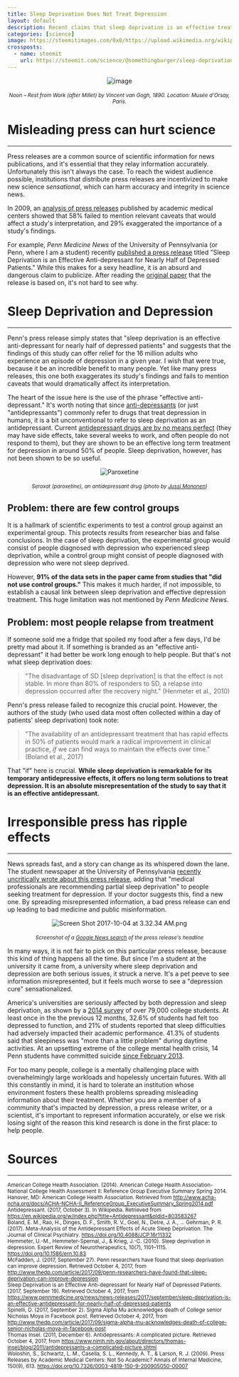 ```yaml
---
title: Sleep Deprivation Does Not Treat Depression
layout: default
description: Recent claims that sleep deprivation is an effective treatment for depression demonstrate a common problem with press releases in science journalism.
categories: [science]
image: https://steemitimages.com/0x0/https://upload.wikimedia.org/wikipedia/commons/thumb/7/79/Noon%2C_rest_from_work_-_Van_Gogh.jpeg/1280px-Noon%2C_rest_from_work_-_Van_Gogh.jpeg
crossposts:
  - name: steemit
    url: https://steemit.com/science/@somethingburger/sleep-deprivation-does-not-treat-depression
---
```


<div>
<p></p><center><img src="https://steemitimages.com/0x0/https://upload.wikimedia.org/wikipedia/commons/thumb/7/79/Noon%2C_rest_from_work_-_Van_Gogh.jpeg/1280px-Noon%2C_rest_from_work_-_Van_Gogh.jpeg" alt="image"><br><br><sup><em>Noon – Rest from Work (after Millet) by Vincent van Gogh, 1890. Location: Musée d'Orsay, Paris.</em></sup></center><p></p>
<h1>Misleading press can hurt science</h1>
<hr>
<p>Press releases are a common source of scientific information for news publications, and it's essential that they relay information accurately. Unfortunately this isn't always the case. To reach the widest audience possible, institutions that distribute press releases are incentivized to make new science <em>sensational</em>, which can harm accuracy and integrity in science news.</p>
<p>In 2009, an <a href="http://annals.org/aim/article/744471/press-releases-academic-medical-centers-so-academic" rel="noopener">analysis of press releases</a> published by academic medical centers showed that 58% failed to mention relevant caveats that would affect a study's interpretation, and 29% exaggerated the importance of a study's findings.</p>
<p>For example, <em>Penn Medicine News</em> of the University of Pennsylvania (or Penn, where I am a student) recently <a href="https://www.pennmedicine.org/news/news-releases/2017/september/sleep-deprivation-is-an-effective-antidepressant-for-nearly-half-of-depressed-patients" rel="noopener">published a press release</a> titled "Sleep Deprivation is an Effective Anti-depressant for Nearly Half of Depressed Patients." While this makes for a sexy headline, it is an absurd and dangerous claim to publicize. After reading the <a href="http://www.psychiatrist.com/JCP/article/Pages/2017/v78n08/16r11332.aspx" rel="noopener">original paper</a> that the release is based on, it's not hard to see why.</p>
<h1>Sleep Deprivation and Depression</h1>
<hr>
<p>Penn's press release simply states that "sleep deprivation is an effective anti-depressant for nearly half of depressed patients" and suggests that the findings of this study can offer relief for the 16 million adults who experience an episode of depression in a given year. I wish that were true, because it be an incredible benefit to many people. Yet like many press releases, this one both exaggerates its study's findings and fails to mention caveats that would dramatically affect its interpretation.</p>
<p>The heart of the issue here is the use of the phrase "effective anti-depressant." It's worth noting that since <a href="https://en.wikipedia.org/wiki/Anti-depressant" rel="noopener">anti-depressants</a> (or just "antidepressants") commonly refer to drugs that treat depression in humans, it is a bit unconventional to refer to sleep deprivation as an antidepressant. Current <a href="https://www.nimh.nih.gov/about/directors/thomas-insel/blog/2011/antidepressants-a-complicated-picture.shtml" rel="noopener">antidepressant drugs are by no means perfect</a> (they may have side effects, take several weeks to work, and often people do not respond to them), but they are shown to be an effective long term treatment for depression in around 50% of people. Sleep deprivation, however, has not been shown to be so useful.</p>
<p></p><center><img src="https://steemitimages.com/0x0/https://upload.wikimedia.org/wikipedia/commons/thumb/d/d4/Seroxat%2C_4_May_2009_%283%29.jpg/1024px-Seroxat%2C_4_May_2009_%283%29.jpg" alt="Paroxetine"><br><br><sup><em>Seroxat (paroxetine), an antidepressant drug (photo by <a href="https://www.flickr.com/photos/monojussi/3501431379/" rel="noopener">Jussi Mononen</a>)</em></sup></center><p></p>
<h2>Problem: there are few control groups</h2>
<p>It is a hallmark of scientific experiments to test a control group against an experimental group. This protects results from researcher bias and false conclusions. In the case of sleep deprivation, the experimental group would consist of people diagnosed with depression who experienced sleep deprivation, while a control group might consist of people diagnosed with depression who were not sleep deprived.</p>
<p>However, <strong>91% of the data sets in the paper came from studies that "did not use control groups."</strong> This makes it much harder, if not impossible, to establish a causal link between sleep deprivation and effective depression treatment. This huge limitation was not mentioned by <em>Penn Medicine News</em>.</p>
<h2>Problem: most people relapse from treatment</h2>
<p>If someone sold me a fridge that spoiled my food after a few days, I'd be pretty mad about it. If something is branded as an "effective anti-depressant" it had better be work long enough to help people. But that's not what sleep deprivation does:</p>
<blockquote>
<p>"The disadvantage of SD [sleep deprivation] is that the effect is not stable. In more than 80% of responders to SD, a relapse into depression occurred after the recovery night." (Henmeter et al., 2010)</p>
</blockquote>
<p>Penn's press release failed to recognize this crucial point. However, the authors of the study (who used data most often collected within a day of patients' sleep deprivation) took note:</p>
<blockquote>
<p>"The availability of an antidepressant treatment that has rapid effects in 50% of patients would mark a radical improvement in clinical practice, <em>if</em> we can find ways to maintain the effects over time." (Boland et al., 2017)</p>
</blockquote>
<p>That "if" here is crucial. <strong>While sleep deprivation is remarkable for its temporary antidepressive effects, it offers no long term solutions to treat depression. It is an absolute misrepresentation of the study to say that it is an effective antidepressant.</strong></p>
<h1>Irresponsible press has ripple effects</h1>
<hr>
<p>News spreads fast, and a story can change as its whispered down the lane. The student newspaper at the University of Pennsylvania <a href="http://www.thedp.com/article/2017/09/penn-researchers-have-found-that-sleep-deprivation-can-improve-depression" rel="noopener">recently uncritically wrote about this press release</a>, adding that "medical professionals are recommending partial sleep deprivation" to people seeking treatment for depression. If your doctor suggests this, find a new one. By spreading misrepresented information, a bad press release can end up leading to bad medicine and public misinformation.</p>
<p></p><center><img src="https://steemitimages.com/DQmZep165s78BdSb6j4e5pRZdqL4U84zTzDGtufmvNdpx97/Screen%20Shot%202017-10-04%20at%203.32.34%20AM.png" alt="Screen Shot 2017-10-04 at 3.32.34 AM.png"><br><br><sup><em>Screenshot of a <a href="https://news.google.com/news/search/section/q/Sleep%20Deprivation%20is%20an%20Effective%20Anti-depressant%20for%20Nearly%20Half%20of%20Depressed%20Patients/Sleep%20Deprivation%20is%20an%20Effective%20Anti-depressant%20for%20Nearly%20Half%20of%20Depressed%20Patients?hl=en&amp;ned=us" rel="noopener">Google News search</a> of the press release's headline</em></sup></center><p></p>
<p>In many ways, it is not fair to pick on this particular press release, because this kind of thing happens all the time. But since I'm a student at the university it came from, a university where sleep deprivation and depression are both serious issues, it struck a nerve. It's a pet peeve to see information misrepresented, but it feels much worse to see a "depression cure" sensationalized.</p>
<p>America's universities are seriously affected by both depression and sleep deprivation, as shown by a <a href="http://www.acha-ncha.org/docs/ACHA-NCHA-II_ReferenceGroup_ExecutiveSummary_Spring2014.pdf" rel="noopener">2014 survey</a> of over 79,000 college students. At least once in the the previous 12 months, 32.6% of students had felt too depressed to function, and 21% of students reported that sleep difficulties had adversely impacted their academic performance. 41.3% of students said that sleepiness was "more than a little problem" during daytime activities. At an upsetting extreme of the college mental health crisis, 14 Penn students have committed suicide <a href="http://www.thedp.com/article/2017/09/sigma-alpha-mu-acknowledges-death-of-college-senior-nicholas-moya-in-facebook-post" rel="noopener">since February 2013</a>.</p>
<p>For too many people, college is a mentally challenging place with overwhelmingly large workloads and hopelessly uncertain futures. With all this constantly in mind, it is hard to tolerate an institution whose environment fosters these health problems spreading misleading information about their treatment. Whether you are a member of a community that's impacted by depression, a press release writer, or a scientist, it's important to represent information accurately, or else we risk losing sight of the reason this kind research is done in the first place: to help people.</p>
<h1>Sources</h1>
<hr>
<p><sup>American College Health Association. (2014). American College Health Association-National College Health Assessment II: Reference Group Executive Summary Spring 2014. Hanover, MD: American College Health Association. Retrieved from <a href="http://www.acha-ncha.org/docs/ACHA-NCHA-II_ReferenceGroup_ExecutiveSummary_Spring2014.pdf" rel="noopener">http://www.acha-ncha.org/docs/ACHA-NCHA-II_ReferenceGroup_ExecutiveSummary_Spring2014.pdf</a><br>
Antidepressant. (2017, October 3). In Wikipedia. Retrieved from <a href="https://en.wikipedia.org/w/index.php?title=Antidepressant&amp;oldid=803583267" rel="noopener">https://en.wikipedia.org/w/index.php?title=Antidepressant&amp;oldid=803583267</a><br>
Boland, E. M., Rao, H., Dinges, D. F., Smith, R. V., Goel, N., Detre, J. A., … Gehrman, P. R. (2017). Meta-Analysis of the Antidepressant Effects of Acute Sleep Deprivation. The Journal of Clinical Psychiatry. <a href="https://doi.org/10.4088/JCP.16r11332" rel="noopener">https://doi.org/10.4088/JCP.16r11332</a><br>
Hemmeter, U.-M., Hemmeter-Spernal, J., &amp; Krieg, J.-C. (2010). Sleep deprivation in depression. Expert Review of Neurotherapeutics, 10(7), 1101–1115. <a href="https://doi.org/10.1586/ern.10.83" rel="noopener">https://doi.org/10.1586/ern.10.83</a><br>
McFadden, J. (2017, September 27). Penn researchers have found that sleep deprivation can improve depression. Retrieved October 4, 2017, from <a href="http://www.thedp.com/article/2017/09/penn-researchers-have-found-that-sleep-deprivation-can-improve-depression" rel="noopener">http://www.thedp.com/article/2017/09/penn-researchers-have-found-that-sleep-deprivation-can-improve-depression</a><br>
Sleep Deprivation is an Effective Anti-depressant for Nearly Half of Depressed Patients. (2017, September 19). Retrieved October 4, 2017, from <a href="https://www.pennmedicine.org/news/news-releases/2017/september/sleep-deprivation-is-an-effective-antidepressant-for-nearly-half-of-depressed-patients" rel="noopener">https://www.pennmedicine.org/news/news-releases/2017/september/sleep-deprivation-is-an-effective-antidepressant-for-nearly-half-of-depressed-patients</a><br>
Spinelli, D. (2017, September 2). Sigma Alpha Mu acknowledges death of College senior Nicholas Moya in Facebook post. Retrieved October 4, 2017, from <a href="http://www.thedp.com/article/2017/09/sigma-alpha-mu-acknowledges-death-of-college-senior-nicholas-moya-in-facebook-post" rel="noopener">http://www.thedp.com/article/2017/09/sigma-alpha-mu-acknowledges-death-of-college-senior-nicholas-moya-in-facebook-post</a><br>
Thomas Insel. (2011, December 6). Antidepressants: A complicated picture. Retrieved October 4, 2017, from <a href="https://www.nimh.nih.gov/about/directors/thomas-insel/blog/2011/antidepressants-a-complicated-picture.shtml" rel="noopener">https://www.nimh.nih.gov/about/directors/thomas-insel/blog/2011/antidepressants-a-complicated-picture.shtml</a><br>
Woloshin, S., Schwartz, L. M., Casella, S. L., Kennedy, A. T., &amp; Larson, R. J. (2009). Press Releases by Academic Medical Centers: Not So Academic? Annals of Internal Medicine, 150(9), 613. <a href="https://doi.org/10.7326/0003-4819-150-9-200905050-00007" rel="noopener">https://doi.org/10.7326/0003-4819-150-9-200905050-00007</a></sup></p>